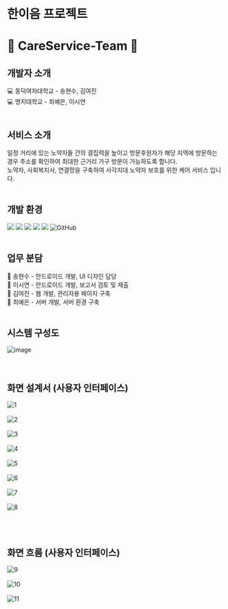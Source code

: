 # 한이음 프로젝트
# 👵 CareService-Team 🧓 

## 개발자 소개
💻 동덕여자대학교 - 송현수, 김여진 </br>
💻 명지대학교 - 최예은, 이시연 </br></br>

## 서비스 소개
일정 거리에 있는 노약자들 간의 결집력을 높이고 방문후원자가 해당 지역에 방문하는 경우 주소를 확인하여 최대한 근거리 가구 방문이 가능하도록 합니다.</br> 
노약자, 사회복지사, 연결망을 구축하여 사각지대 노약자 보호를 위한 케어 서비스 입니다.</br></br>

## 개발 환경
<span>
  <img src="https://img.shields.io/badge/Java-007396?style=flat-square&logo=Java&logoColor=white"/> 
  <img src="https://img.shields.io/badge/MySql-4479A1?style=flat-square&logo=MySql&logoColor=white"/>
  <img src="https://img.shields.io/badge/Eclipse IDE-2C2255?style=flat-square&logo=Eclipse IDE&logoColor=white"/>
  <img src="https://img.shields.io/badge/Android-3DDC84?style=flat-square&logo=Android&logoColor=white"/>
  <img src="https://img.shields.io/badge/Spring-6DB33F?style=flat-square&logo=Spring&logoColor=white"/>
  <img alt="GitHub" src="https://img.shields.io/badge/GitHub-181717.svg?&style=for-the-badge&logo=GitHub&logoColor=white"/>
</span></br></br>

## 업무 분담
📌 송현수 - 안드로이드 개발, UI 디자인 담당 </br>
📌 이시연 - 안드로이드 개발, 보고서 검토 및 제출 </br>
📌 김여진 - 웹 개발, 관리자용 페이지 구축 </br>
📌 최예은 - 서버 개발, 서버 환경 구축 </br></br>

## 시스템 구성도
![image](https://user-images.githubusercontent.com/84562885/169326220-04dc9ea0-1824-415c-b471-c3bdc3a8d236.png) </br></br></br>

## 화면 설계서 (사용자 인터페이스)
![1](https://user-images.githubusercontent.com/84562885/169333301-4172a7b0-7186-4f58-abcb-d3f451ebecc8.PNG) </br></br>
![2](https://user-images.githubusercontent.com/84562885/169333316-11e184ee-28c5-4c24-82fd-f01a3ea576a9.PNG) </br></br>
![3](https://user-images.githubusercontent.com/84562885/169333321-1de85f6d-a906-405b-8c32-ce958022d94f.PNG) </br></br>
![4](https://user-images.githubusercontent.com/84562885/169333327-f1000aa6-9ebf-4e91-8acb-d78131afc23a.PNG) </br></br>
![5](https://user-images.githubusercontent.com/84562885/169333329-1d263255-455f-49a7-bded-0a07c39f3d76.PNG) </br></br>
![6](https://user-images.githubusercontent.com/84562885/169333340-58369577-5c19-4d01-a548-c94835b46ed9.PNG) </br></br>
![7](https://user-images.githubusercontent.com/84562885/169333343-4fcb1c4c-3f1e-4024-8630-ea38c646ef03.PNG) </br></br>
![8](https://user-images.githubusercontent.com/84562885/169333349-0db95876-a970-4551-bcd6-dea86ab67e76.PNG) </br></br></br></br>


## 화면 흐름 (사용자 인터페이스)
![9](https://user-images.githubusercontent.com/84562885/169333352-218818a2-c495-48e1-a93b-c0269deeb7f5.PNG) </br></br>
![10](https://user-images.githubusercontent.com/84562885/169333359-e4c50870-d160-4174-a8b1-05b7f943ed93.PNG) </br></br>
![11](https://user-images.githubusercontent.com/84562885/169333364-e6a51bf4-27fb-48cf-824c-bfd391559434.PNG) </br></br>


